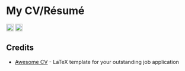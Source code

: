 # My CV/Résumé

<a href="https://rookiepeng.github.io/zpeng-resume-cv/zpeng_cv.pdf" target="_blank" rel="nofollow"><img src="https://img.shields.io/badge/Curriculum Vitae-PDF-blue.svg" height="20" ></a>
<a href="https://rookiepeng.github.io/zpeng-resume-cv/zpeng_resume.pdf" target="_blank" rel="nofollow"><img src="https://img.shields.io/badge/Résumé-PDF-blue.svg" height="20" ></a>

## Credits

- [Awesome CV](https://github.com/posquit0/Awesome-CV) - LaTeX template for your outstanding job application
